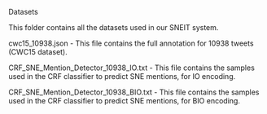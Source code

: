 Datasets

This folder contains all the datasets used in our SNEIT system.

cwc15_10938.json - This file contains the full annotation for 10938 tweets (CWC15 dataset).

CRF_SNE_Mention_Detector_10938_IO.txt - This file contains the samples used in the CRF 
classifier to predict SNE mentions, for IO encoding.

CRF_SNE_Mention_Detector_10938_BIO.txt - This file contains the samples used in the CRF classifier to predict SNE mentions, for BIO encoding.